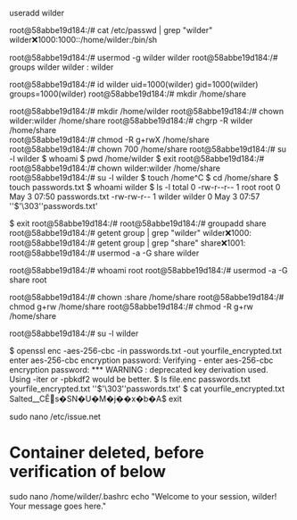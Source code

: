 useradd wilder 

root@58abbe19d184:/# cat /etc/passwd | grep "wilder"
wilder:x:1000:1000::/home/wilder:/bin/sh


root@58abbe19d184:/# usermod -g wilder wilder
root@58abbe19d184:/# groups wilder
wilder : wilder

root@58abbe19d184:/# id wilder
uid=1000(wilder) gid=1000(wilder) groups=1000(wilder)
root@58abbe19d184:/# mkdir /home/share

root@58abbe19d184:/# mkdir /home/wilder
root@58abbe19d184:/# chown wilder:wilder /home/share
root@58abbe19d184:/# chgrp -R wilder /home/share  
root@58abbe19d184:/# chmod -R g+rwX  /home/share
root@58abbe19d184:/# chown 700 /home/share 
root@58abbe19d184:/# su -l wilder
$ whoami
$ pwd
/home/wilder
$ exit
root@58abbe19d184:/# 
root@58abbe19d184:/# chown wilder:wilder /home/share
root@58abbe19d184:/# su -l wilder
$ touch /home^C
$ cd /home/share
$ touch passwords.txt
$ whoami
wilder
$ ls -l 
total 0
-rw-r--r-- 1 root   root   0 May  3 07:50  passwords.txt
-rw-rw-r-- 1 wilder wilder 0 May  3 07:57 ''$'\303''passwords.txt'

$ exit
root@58abbe19d184:/# 
root@58abbe19d184:/# groupadd share
root@58abbe19d184:/# getent group | grep "wilder"
wilder:x:1000:
root@58abbe19d184:/# getent group | grep "share"
share:x:1001:
root@58abbe19d184:/# usermod -a -G share wilder

root@58abbe19d184:/# whoami
root
root@58abbe19d184:/# usermod -a -G share root 

root@58abbe19d184:/#  chown :share /home/share
root@58abbe19d184:/# chmod g+rw /home/share
root@58abbe19d184:/# chmod -R g+rw /home/share

root@58abbe19d184:/# su -l wilder

$ openssl enc -aes-256-cbc -in passwords.txt -out yourfile_encrypted.txt
enter aes-256-cbc encryption password:
Verifying - enter aes-256-cbc encryption password:
*** WARNING : deprecated key derivation used.
Using -iter or -pbkdf2 would be better.
$ ls
 file.enc   passwords.txt   yourfile_encrypted.txt  ''$'\303''passwords.txt'
$ cat yourfile_encrypted.txt
Salted__CӖ𤐦s�SN�U�M�j��x�b�A$ 
exit

sudo nano /etc/issue.net


# Container deleted, before verification of below 
sudo nano /home/wilder/.bashrc
echo "Welcome to your session, wilder! Your message goes here."


